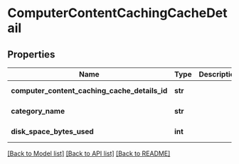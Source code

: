 # ComputerContentCachingCacheDetail

## Properties
Name | Type | Description | Notes
------------ | ------------- | ------------- | -------------
**computer_content_caching_cache_details_id** | **str** |  | [optional] [readonly] 
**category_name** | **str** |  | [optional] [readonly] 
**disk_space_bytes_used** | **int** |  | [optional] [readonly] 

[[Back to Model list]](../README.md#documentation-for-models) [[Back to API list]](../README.md#documentation-for-api-endpoints) [[Back to README]](../README.md)


